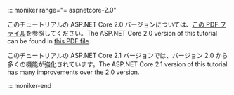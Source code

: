 ::: moniker range="= aspnetcore-2.0"

<span data-ttu-id="3b2f5-101">このチュートリアルの ASP.NET Core 2.0 バージョンについては、[この PDF ファイル](https://github.com/aspnet/Docs/tree/master/aspnetcore/data/ef-rp/intro/PDF-6-18-18.pdf)を参照してください。</span><span class="sxs-lookup"><span data-stu-id="3b2f5-101">The ASP.NET Core 2.0 version of this tutorial can be found in [this PDF file](https://github.com/aspnet/Docs/tree/master/aspnetcore/data/ef-rp/intro/PDF-6-18-18.pdf).</span></span>

<span data-ttu-id="3b2f5-102">このチュートリアルの ASP.NET Core 2.1 バージョンでは、バージョン 2.0 から多くの機能が強化されています。</span><span class="sxs-lookup"><span data-stu-id="3b2f5-102">The ASP.NET Core 2.1 version of this tutorial has many improvements over the 2.0 version.</span></span>

::: moniker-end

